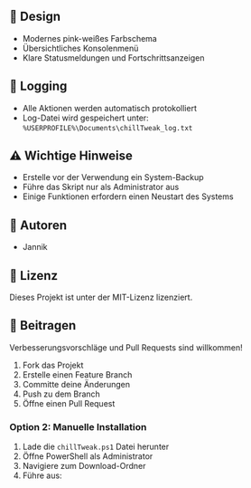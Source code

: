 ## 🎨 Design

- Modernes pink-weißes Farbschema
- Übersichtliches Konsolenmenü
- Klare Statusmeldungen und Fortschrittsanzeigen

## 📝 Logging

- Alle Aktionen werden automatisch protokolliert
- Log-Datei wird gespeichert unter: `%USERPROFILE%\Documents\chillTweak_log.txt`

## ⚠️ Wichtige Hinweise

- Erstelle vor der Verwendung ein System-Backup
- Führe das Skript nur als Administrator aus
- Einige Funktionen erfordern einen Neustart des Systems

## 👥 Autoren

- Jannik


## 📄 Lizenz

Dieses Projekt ist unter der MIT-Lizenz lizenziert.

## 🤝 Beitragen

Verbesserungsvorschläge und Pull Requests sind willkommen!

1. Fork das Projekt
2. Erstelle einen Feature Branch
3. Committe deine Änderungen
4. Push zu dem Branch
5. Öffne einen Pull Request

### Option 2: Manuelle Installation
1. Lade die `chillTweak.ps1` Datei herunter
2. Öffne PowerShell als Administrator
3. Navigiere zum Download-Ordner
4. Führe aus:
